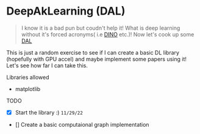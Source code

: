 # DeepAkLearning (DAL)
> I know it is a bad pun but coudn't help it! What is deep learning without it's forced acronyms( i.e [DINO](https://arxiv.org/abs/2203.03605) etc.)! Now let's cook up some [DAL](https://en.wikipedia.org/wiki/Dal#Use)

This is just a random exercise to see if I can create a basic DL library (hopefully with GPU accel) and maybe implement some papers using it! Let's see how far I can take this.

Libraries allowed
* matplotlib

TODO
- [x] Start the library :) `11/29/22`
- [] Create a basic computaional graph implementation
